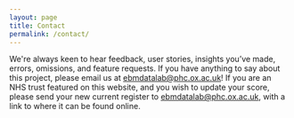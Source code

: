 ```yaml
---
layout: page
title: Contact
permalink: /contact/
---
```


We're always keen to hear feedback, user stories, insights you’ve made, errors, omissions, and feature requests. If you have anything to say about this project, please email us at [ebmdatalab@phc.ox.ac.uk](mailto:ebmdatalab@phc.ox.ac.uk)! If you are an NHS trust featured on this website, and you wish to update your score, please send your new current register to [ebmdatalab@phc.ox.ac.uk](mailto:ebmdatalab@phc.ox.ac.uk), with a link to where it can be found online.
